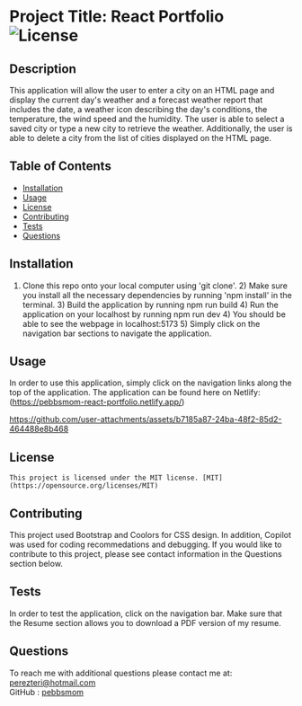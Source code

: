 # Project Title: React Portfolio ![License](https://img.shields.io/badge/License-MIT-yellow.svg)
## Description 
This application will allow the user to enter a city on an HTML page and display the current day's weather and a forecast weather report that includes the date, a weather icon describing the day's conditions, the temperature, the wind speed and the humidity.  The user is able to select a saved city or type a new city to retrieve the weather.  Additionally, the user is able to delete a city from the list of cities displayed on the HTML page.
## Table of Contents
* [Installation](#installation)
* [Usage](#usage)
* [License](#license)
* [Contributing](#contributing)
* [Tests](#tests)
* [Questions](#questions)
## Installation
1) Clone this repo onto your local computer using 'git clone'. 2) Make sure you install all the necessary dependencies by running 'npm install' in the terminal. 3)  Build the application by running npm run build 4) Run the application on your localhost by running npm run dev 4) You should  be able to see the webpage in localhost:5173 5) Simply click on the navigation bar sections to navigate the application.
## Usage
In order to use this application, simply click on the navigation links along the top of the application.  The application can be found here on Netlify: (https://pebbsmom-react-portfolio.netlify.app/)



https://github.com/user-attachments/assets/b7185a87-24ba-48f2-85d2-464488e8b468


## License
    This project is licensed under the MIT license. [MIT](https://opensource.org/licenses/MIT)
## Contributing
This project used Bootstrap and Coolors for CSS design.  In addition, Copilot was used for coding recommedations and debugging. If you would like to contribute to this project, please see contact information in the Questions section below.
## Tests
In order to test the application, click on the navigation bar.  Make sure that the Resume section allows you to download a PDF version of my resume.
## Questions
To reach me with additional questions please contact me at:
perezteri@hotmail.com  
GitHub : [pebbsmom](https://github.com/pebbsmom)
